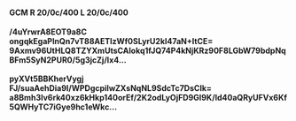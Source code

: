 #### GCM R 20/0c/400 L 20/0c/400
**/4uYrwrA8EOT9a8C**<br/>**ongqkEgaPInQn7vT88AETIzWf0SLyrU2kI47aN+ItCE=**<br/>**9Axmv96UtHLQ8TZYXmUtsCAIokq1fJQ74P4kNjKRz90F8LGbW79bdpNqBFm5SyN2PUR0/5g3jcZj/Ix4...**<br/><br/>
**pyXVt5BBKherVygj**<br/>**FJ/suaAehDia9l/WPDgcpiIwZXsNqNL9SdcTc7DsClk=**<br/>**a8Bmh3lv6rk40xz6kHkp140orEf/2K2odLyOjFD9GI9K/ld40aQRyUFVx6Kf5QWHyTC7iGye9hc1eWkc...**